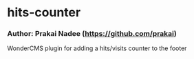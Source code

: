 # hits-counter
### Author: Prakai Nadee (https://github.com/prakai)
WonderCMS plugin for adding a hits/visits counter to the footer
